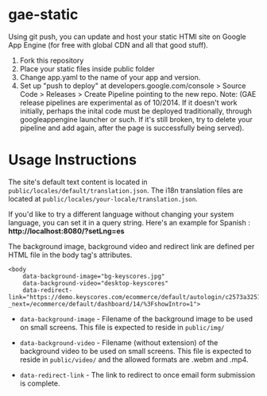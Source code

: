 gae-static
================
Using git push, you can update and host your static HTMl site on Google App Engine (for free with global CDN and all that good stuff).

1. Fork this repository
2. Place your static files inside public folder
3. Change app.yaml to the name of your app and version.
4. Set up "push to deploy" at developers.google.com/console > Source Code > Releases > Create Pipeline pointing to the new repo. 
Note: (GAE release pipelines are experimental as of 10/2014. If it doesn't work initially, perhaps the inital code must be deployed traditionally, through googleappengine launcher or such. If it's still broken, try to delete your pipeline and add again, after the page is successfully being served).

Usage Instructions
==================
The site's default text content is located in `public/locales/default/translation.json`. The i18n translation files are located at `public/locales/your-locale/translation.json`.

If you'd like to try a different language without changing your system language, you can set it in a query string. Here's an example for Spanish : **http://localhost:8080/?setLng=es**

The background image, background video and redirect link are defined per HTML file in the body tag's attributes.

```
<body
	data-background-image="bg-keyscores.jpg"
	data-background-video="desktop-keyscores"
	data-redirect-link="https://demo.keyscores.com/ecommerce/default/autologin/c2573a3251800fd18a3c4c8f6c501a462cb6bd40?_next=/ecommerce/default/dashboard/14/%3FshowIntro=1">
```


- `data-background-image` - Filename of the background image to be used on small screens. This file is expected to reside in `public/img/`

- `data-background-video` - Filename (without extension) of the background video to be used on small screens. This file is expected to reside in `public/video/` and the allowed formats are .webm and .mp4.

- `data-redirect-link` - The link to redirect to once email form submission is complete.
